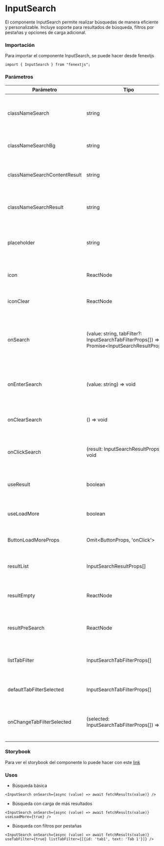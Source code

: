 # InputSearch

El componente InputSearch permite realizar búsquedas de manera eficiente y personalizable. Incluye soporte para resultados de búsqueda, filtros por pestañas y opciones de carga adicional.

### Importación

Para importar el componente InputSearch, se puede hacer desde fenextjs

```tsx copy
import { InputSearch } from "fenextjs";
```

### Parámetros

| Parámetro | Tipo | Requerido | Default | Descripcion |
| --------- | ---- | --------- | ------- | ----------- |
| classNameSearch | string | no | '' | Clase CSS para personalizar el contenedor del campo de búsqueda. |
| classNameSearchBg | string | no | '' | Clase CSS para el fondo del campo de búsqueda. |
| classNameSearchContentResult | string | no | '' | Clase CSS para el contenedor de resultados de búsqueda. |
| classNameSearchResult | string | no | '' | Clase CSS para los elementos de resultado de búsqueda. |
| placeholder | string | no | 'Search' | Texto que se muestra cuando el campo de búsqueda está vacío. |
| icon | ReactNode | no | \<SVGSearch /\> | Ícono que se muestra en el campo de búsqueda. |
| iconClear | ReactNode | no | \<Close /\> | Ícono que se muestra para limpiar la búsqueda. |
| onSearch | (value: string, tabFilter?: InputSearchTabFilterProps[]) =\> Promise\<InputSearchResultProps[]\> | no | undefined | Función que se llama al realizar una búsqueda, pasando el valor y los filtros de pestañas. |
| onEnterSearch | (value: string) =\> void | no | undefined | Función que se ejecuta al presionar Enter en el campo de búsqueda. |
| onClearSearch | () =\> void | no | undefined | Función que se ejecuta al limpiar el campo de búsqueda. |
| onClickSearch | (result: InputSearchResultProps) =\> void | no | undefined | Función que se ejecuta al hacer click en un resultado de búsqueda. |
| useResult | boolean | no | false | Indica si se debe mostrar la lista de resultados de búsqueda. |
| useLoadMore | boolean | no | true | Indica si se debe permitir cargar más resultados. |
| ButtonLoadMoreProps | Omit\<ButtonProps, 'onClick'\> | no | \{ children: 'Load More' \} | Propiedades para el botón de carga adicional. |
| resultList | InputSearchResultProps[] | no | undefined | Lista de resultados de búsqueda que se muestran. |
| resultEmpty | ReactNode | no | \<Title tag='h4'\>Not Results\</Title\> | Contenido que se muestra cuando no hay resultados de búsqueda. |
| resultPreSearch | ReactNode | no | \<Title tag='h4'\>Search\</Title\> | Contenido que se muestra antes de realizar una búsqueda. |
| listTabFilter | InputSearchTabFilterProps[] | no | [] | Lista de filtros por pestañas que se pueden aplicar a la búsqueda. |
| defaultTabFilterSelected | InputSearchTabFilterProps[] | no | [] | Lista de filtros por pestañas seleccionados por defecto. |
| onChangeTabFilterSelected | (selected: InputSearchTabFilterProps[]) =\> void | no | undefined | Función que se ejecuta al cambiar los filtros por pestañas seleccionados. |

### Storybook

Para ver el storybook del componente lo puede hacer con este [link](https://fenextjs-component-storybook.vercel.app/?path=/story/input-inputsearch--index)

### Usos

- Búsqueda básica

```tsx copy
<InputSearch onSearch={async (value) => await fetchResults(value)} />
```

- Búsqueda con carga de más resultados

```tsx copy
<InputSearch onSearch={async (value) => await fetchResults(value)} useLoadMore={true} />
```

- Búsqueda con filtros por pestañas

```tsx copy
<InputSearch onSearch={async (value) => await fetchResults(value)} useTabFilter={true} listTabFilter={[{id: 'tab1', text: 'Tab 1'}]} />
```

